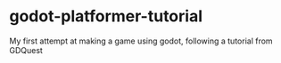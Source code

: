 # godot-platformer-tutorial
My first attempt at making a game using godot, following a tutorial from GDQuest
